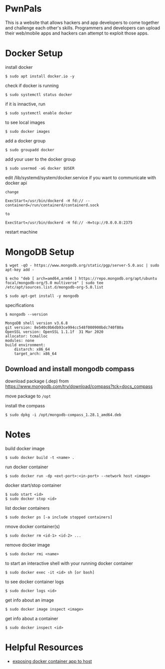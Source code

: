 # PwnPals

This is a website that allows hackers and app developers to come together and challenge each other's skills.  Programmers and developers can upload their web/mobile apps and hackers can attempt to exploit those apps.

# Docker Setup

install docker 

```
$ sudo apt install docker.io -y
```

check if docker is running 

```
$ sudo systemctl status docker
```

if it is innactive, run

```
$ sudo systemctl enable docker
```

to see local images

```
$ sudo docker images
```

add a docker group 

```
$ sudo groupadd docker
```

add your user to the docker group

```
$ sudo usermod -aG docker $USER
```

edit /lib/systemd/system/docker.service if you want to communicate with docker api 

```
change

ExecStart=/usr/bin/dockerd -H fd:// --containerd=/run/containerd/containerd.sock
```
```
to

ExecStart=/usr/bin/dockerd -H fd:// -H=tcp://0.0.0.0:2375
```

restart machine

# MongoDB Setup

```
$ wget -qO - https://www.mongodb.org/static/pgp/server-5.0.asc | sudo apt-key add -

$ echo "deb [ arch=amd64,arm64 ] https://repo.mongodb.org/apt/ubuntu focal/mongodb-org/5.0 multiverse" | sudo tee /etc/apt/sources.list.d/mongodb-org-5.0.list

$ sudo apt-get install -y mongodb
```

specifications 

```
$ mongodb --version

MongoDB shell version v3.6.8
git version: 8e540c0b6db93ce994cc548f000900bdc740f80a
OpenSSL version: OpenSSL 1.1.1f  31 Mar 2020
allocator: tcmalloc
modules: none
build environment:
    distarch: x86_64
    target_arch: x86_64
```

## Download and install mongodb compass

download package (.dep) from https://www.mongodb.com/try/download/compass?tck=docs_compass

move package to ```/opt```

install the compass 

```
$ sudo dpkg -i /opt/mongodb-compass_1.28.1_amd64.deb
```

# Notes

build docker image
```
$ sudo docker build -t <name> .
```

run docker container
```
$ sudo docker run -dp <ext-port>:<in-port> --network host <image>
```

docker start/stop container
```
$ sudo start <id>
$ sudo docker stop <id>
```

list docker containers 
```
$ sudo docker ps [-a include stopped containers]
```

rmove docker container(s)
```
$ sudo docker rm <id-1> <id-2> ...
```

remove docker image
```
$ sudo docker rmi <name>
```

to start an interactive shell with your running docker container 
```
$ sudo docker exec -it <id> sh [or bash]
```

to see docker container logs 
```
$ sudo docker logs <id>
```

get info about an image
```
$ sudo docker image inspect <image>
```

get info about a container
```
$ sudo docker inspect <id>
```

# Helpful Resources

- [exposing docker container app to host](https://stackoverflow.com/questions/57773604/connection-reset-by-peer-when-when-hitting-docker-container)